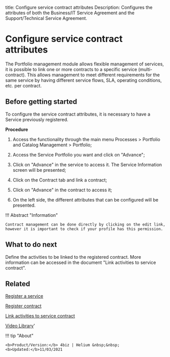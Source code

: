 title: Configure service contract attributes
Description: Configures the attributes of both the Business/IT Service Agreement and the Support/Technical Service Agreement.

# Configure service contract attributes

The Portfolio management module allows flexible management of services, it is possible to link one or more contracts to a specific service (multi-contract). This allows management to meet different requirements for the same service by having different service flows, SLA, operating conditions, etc. per contract.

## Before getting started

To configure the service contract attributes, it is necessary to have a Service previously registered.

**Procedure**

1.	Access the functionality through the main menu Processes > Portfolio and Catalog Management > Portfolio;

2.	Access the Service Portfolio you want and click on "Advance";

3.	Click on "Advance" in the service to access it. The Service Information screen will be presented;

4.	Click on the Contract tab and link a contract;

5.	Click on "Advance" in the contract to access it;

6.	On the left side, the different attributes that can be configured will be presented.



!!! Abstract "Information"

    Contract management can be done directly by clicking on the edit link, however it is important to check if your profile has this permission.


## What to do next

Define the activities to be linked to the registered contract. More information can be accessed in the document "Link activities to service contract".

## Related


[Register a service](/en-us/4biz-helium/processes/portfolio-and-catalog/use/register-a-service.html)

[Register contract](/en-us/4biz-helium/processes/portfolio-and-catalog/configuration/register-contract.html)

[Link activities to service contract](/en-us/4biz-helium/processes/portfolio-and-catalog/use/link-activity-to-service-contract.html)


<i class='fa fa-youtube-play  fa-2x' style='color:#97ce17;vertical-align: middle;'> </i> [Video Library](https://www.youtube.com/playlist?list=PLB5qK2uzf2RPsG8HdkE7qEHB39yEI_T8y)'

!!! tip "About"

    <b>Product/Version:</b> 4biz | Helium &nbsp;&nbsp;
    <b>Updated:</b>11/03/2021
